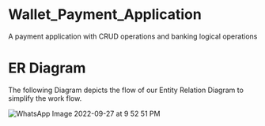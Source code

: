 # Wallet_Payment_Application
A payment application with CRUD operations and banking logical operations


# ER Diagram
The following Diagram depicts the flow of our Entity Relation Diagram to simplify the work flow.


![WhatsApp Image 2022-09-27 at 9 52 51 PM](https://user-images.githubusercontent.com/57911117/192693251-f4deedb6-d884-404c-9529-3970e25a8a5f.jpeg)
